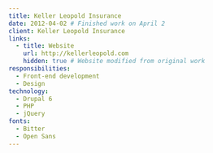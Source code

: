 ```yaml
---
title: Keller Leopold Insurance
date: 2012-04-02 # Finished work on April 2
client: Keller Leopold Insurance
links:
  - title: Website
    url: http://kellerleopold.com
    hidden: true # Website modified from original work
responsibilities:
  - Front-end development
  - Design
technology:
  - Drupal 6
  - PHP
  - jQuery
fonts:
  - Bitter
  - Open Sans
---
```

